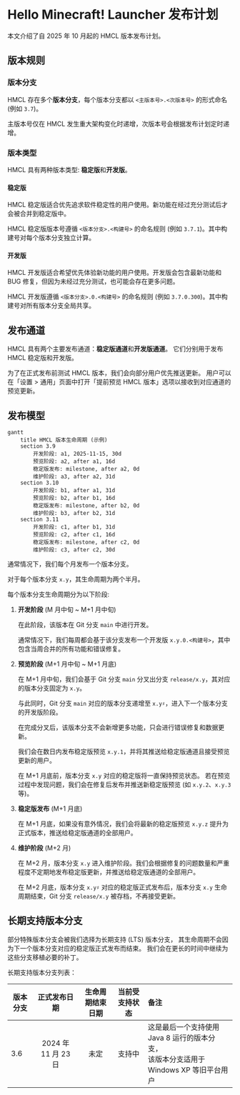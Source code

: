 # Hello Minecraft! Launcher 发布计划

<!-- #BEGIN LANGUAGE_SWITCHER -->
<!-- #END LANGUAGE_SWITCHER -->

本文介绍了自 2025 年 10 月起的 HMCL 版本发布计划。

## 版本规则

### 版本分支

HMCL 存在多个**版本分支**，每个版本分支都以 `<主版本号>.<次版本号>` 的形式命名 (例如 `3.7`)。

主版本号仅在 HMCL 发生重大架构变化时递增，次版本号会根据发布计划定时递增。

### 版本类型

HMCL 具有两种版本类型: **稳定版**和**开发版**。

#### 稳定版

HMCL 稳定版适合优先追求软件稳定性的用户使用。新功能在经过充分测试后才会被合并到稳定版中。

HMCL 稳定版版本号遵循 `<版本分支>.<构建号>` 的命名规则 (例如 `3.7.1`)。其中构建号对每个版本分支独立计算。

#### 开发版

HMCL 开发版适合希望优先体验新功能的用户使用。开发版会包含最新功能和 BUG 修复，但因为未经过充分测试，也可能会存在更多问题。

HMCL 开发版遵循 `<版本分支>.0.<构建号>` 的命名规则 (例如 `3.7.0.300`)。其中构建号对所有版本分支全局共享。

## 发布通道

HMCL 具有两个主要发布通道：**稳定版通道**和**开发版通道**。
它们分别用于发布 HMCL 稳定版和开发版。

为了在正式发布前测试 HMCL 版本，我们会向部分用户优先推送更新。
用户可以在「设置 > 通用」页面中打开「提前预览 HMCL 版本」选项以接收到对应通道的预览更新。

## 发布模型

```mermaid
gantt
    title HMCL 版本生命周期 (示例)
    section 3.9
        开发阶段: a1, 2025-11-15, 30d
        预览阶段: a2, after a1, 16d
        稳定版发布: milestone, after a2, 0d
        维护阶段: a3, after a2, 31d
    section 3.10
        开发阶段: b1, after a1, 31d
        预览阶段: b2, after b1, 16d
        稳定版发布: milestone, after b2, 0d
        维护阶段: b3, after b2, 31d
    section 3.11
        开发阶段: c1, after b1, 31d
        预览阶段: c2, after c1, 16d
        稳定版发布: milestone, after c2, 0d
        维护阶段: c3, after c2, 30d
```

通常情况下，我们每个月发布一个版本分支。

对于每个版本分支 `x.y`，其生命周期为两个半月。

每个版本分支生命周期分为以下阶段:

1. **开发阶段** (M 月中旬 ~ M+1 月中旬)

   在此阶段，该版本在 Git 分支 `main` 中进行开发。

   通常情况下，我们每周都会基于该分支发布一个开发版 `x.y.0.<构建号>`，其中包含当周合并的所有功能和错误修复。

2. **预览阶段** (M+1 月中旬 ~ M+1 月底)

   在 M+1 月中旬，我们会基于 Git 分支 `main` 分叉出分支 `release/x.y`，其对应的版本分支固定为 `x.y`。

   与此同时，Git 分支 `main` 对应的版本分支递增至 `x.y♯`，进入下一个版本分支的开发版阶段。

   在完成分叉后，该版本分支不会新增更多功能，只会进行错误修复和数据更新。

   我们会在数日内发布稳定版预览 `x.y.1`，并将其推送给稳定版通道且接受预览更新的用户。

   在 M+1 月底前，版本分支 `x.y` 对应的稳定版将一直保持预览状态。
   若在预览过程中发现问题，我们会在修复后发布并推送新稳定版预览 (如 `x.y.2`、`x.y.3` 等)。

3. **稳定版发布** (M+1 月底)

   在 M+1 月底，如果没有意外情况，我们会将最新的稳定版预览 `x.y.z` 提升为正式版本，推送给稳定版通道的全部用户。

4. **维护阶段** (M+2 月)

   在 M+2 月，版本分支 `x.y` 进入维护阶段。我们会根据修复的问题数量和严重程度不定期地发布稳定版更新，并推送给稳定版通道的全部用户。

   在 M+2 月底，版本分支 `x.y♯` 对应的稳定版正式发布后，版本分支 `x.y` 生命周期结束，Git 分支 `release/x.y` 被存档，不再接受更新。

## 长期支持版本分支

部分特殊版本分支会被我们选择为长期支持 (LTS) 版本分支，
其生命周期不会因为下一个版本分支对应的稳定版正式发布而结束。
我们会在更长的时间中继续为这些分支移植必要的补丁。

长期支持版本分支列表：

| 版本分支 |      正式发布日期      | 生命周期结束日期 | 当前受支持状态 | 备注                                                       |
|------|:----------------:|:--------:|:-------:|:---------------------------------------------------------|
| 3.6  | 2024 年 11 月 23 日 |    未定    |   支持中   | 这是最后一个支持使用 Java 8 运行的版本分支，<br>该版本分支适用于 Windows XP 等旧平台用户 |
